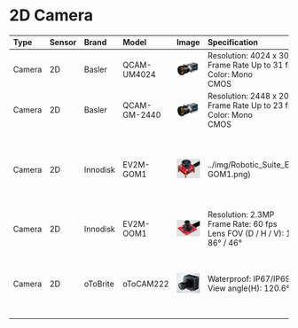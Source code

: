 # 2D Camera

| Type | Sensor | Brand | Model | Image | Specification | Interface | Info | Note |
| :--- | :--- | :--- | :--- | :--- | :--- | :--- | :--- | :--- |
| Camera | 2D | Basler | QCAM-UM4024 | ![Basler QCAM-UM4024](../img/ROS2_Suite_balser-QCAM.jpg) | Resolution: 4024 x 3036,<br>Frame Rate Up to 31 fps<br>Color: Mono<br>CMOS | USB 3.0 | [Official website](https://www.baslerweb.com/)<br>[Official github](https://github.com/basler/pylon-ros-camera) |  |
| Camera | 2D | Basler | QCAM-GM-2440 | ![Basler QCAM-GM-2440](../img/ROS2_Suite_balser-QCAM.jpg) | Resolution: 2448 x 2048<br>Frame Rate Up to 23 fps<br>Color: Mono<br>CMOS | PoE | [Official website](https://www.baslerweb.com/)<br>[Official github](https://github.com/basler/pylon-ros-camera) |  |
| Camera | 2D | Innodisk | EV2M-GOM1 | ![Innodisk EV2M-GOM1](../img/Robotic_Suite_EV2M-GOM1.png) | ../img/Robotic_Suite_EV2M-GOM1.png) | Resolution: 2MP<br>Frame Rate: 30 fps<br>Lens FOV (D / H / V): 230° | MIPI CSI-2 | [Official website](https://www.innodisk.com/cht/products/camera/mipi-csi-2/ev2m-gom1-muca) | * humble_x86:<br>  [camera driver](https://www.advantech.com/zh-tw/support/details/%E9%A9%85%E5%8B%95%E7%A8%8B%E5%BC%8F?id=1-2LWZCX2)<br>  [ros2 node](https://iedgeblob.blob.core.windows.net/iedge-public/ros2-sensor-extension/innodisk_ev2m_oom1/innodisk_ev2m_oom1-node-1.0.0-humble-x64.tar.gz) |
| Camera | 2D | Innodisk | EV2M-OOM1 | ![Innodisk EV2M-OOM1](../img/Robotic_Suite_EV2M-OOM1.png) | Resolution: 2.3MP<br>Frame Rate: 60 fps<br>Lens FOV (D / H / V): 104° / 86° / 46° | MIPI CSI-2 | [Official website](https://www.innodisk.com/cht/products/camera/mipi-csi-2/ev2m-oom1-uhca) | * humble_x86:<br>  [camera driver](https://www.advantech.com/zh-tw/support/details/%E9%A9%85%E5%8B%95%E7%A8%8B%E5%BC%8F?id=1-2LWZCX2)<br>  [ros2 node](https://iedgeblob.blob.core.windows.net/iedge-public/ros2-sensor-extension/innodisk_ev2m_oom1/innodisk_ev2m_oom1-node-1.0.0-humble-x64.tar.gz) |
| Camera | 2D | oToBrite | oToCAM222 | ![oToBrite oToCAM222](../img/Robotic_Suite_oToCAM222.png) | Waterproof: IP67/IP69K<br>View angle(H): 120.6° | GMSL | [Official website](https://www.otobrite.com/zh-TW/product/automotive-camera/isx021_gmsl2_otocam222-c120m) | * humble_x86:<br>  [camera driver](https://www.advantech.com/zh-tw/support/details/%E9%A9%85%E5%8B%95%E7%A8%8B%E5%BC%8F?id=1-32TMJ6S)<br>  [ros2 node](https://iedgeblob.blob.core.windows.net/iedge-public/ros2-sensor-extension/oToBrite_otocam222/oToBrite_otocam222-node-1.0.0-humble-x64.tar.gz) <br> * [oneAPI dependencies issus](https://ess-wiki.advantech.com.tw/view/Advantech_Robotic_Suite/Q%26A#oneAPI_package_dependencies_issue) |

